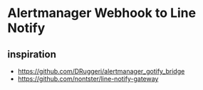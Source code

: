 # Alertmanager Webhook to Line Notify


## inspiration
- https://github.com/DRuggeri/alertmanager_gotify_bridge
- https://github.com/nontster/line-notify-gateway